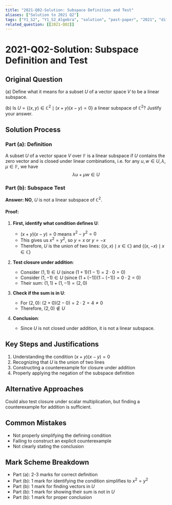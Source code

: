 ```yaml
---
title: "2021-Q02-Solution: Subspace Definition and Test"
aliases: ["Solution to 2021 Q2"]
tags: ["Y1_S2", "Y1_S2_Algebra", "solution", "past-paper", "2021", "difficulty-standard", "subspace"]
related_question: [[2021-Q02]]
---
```


# 2021-Q02-Solution: Subspace Definition and Test

## Original Question
(a) Define what it means for a subset $U$ of a vector space $V$ to be a linear subspace.

(b) Is $U=\left\{(x, y) \in \mathbb{C}^{2} \mid(x+y)(x-y)=0\right\}$ a linear subspace of $\mathbb{C}^{2}$? Justify your answer.

## Solution Process

### Part (a): Definition
A subset $U$ of a vector space $V$ over $\mathbb{F}$ is a linear subspace if $U$ contains the zero vector and is closed under linear combinations, i.e. for any $u, w \in U, \lambda, \mu \in \mathbb{F}$, we have
$$\lambda u+\mu w \in U$$

### Part (b): Subspace Test
**Answer: NO**, $U$ is not a linear subspace of $\mathbb{C}^2$.

#### Proof:
1. **First, identify what condition defines U**:
   - $(x+y)(x-y) = 0$ means $x^2 - y^2 = 0$
   - This gives us $x^2 = y^2$, so $y = x$ or $y = -x$
   - Therefore, $U$ is the union of two lines: $\{(x,x) \mid x \in \mathbb{C}\}$ and $\{(x,-x) \mid x \in \mathbb{C}\}$

2. **Test closure under addition**:
   - Consider $(1,1) \in U$ (since $(1+1)(1-1) = 2 \cdot 0 = 0$)
   - Consider $(1,-1) \in U$ (since $(1+(-1))(1-(-1)) = 0 \cdot 2 = 0$)
   - Their sum: $(1,1) + (1,-1) = (2,0)$
   
3. **Check if the sum is in U**:
   - For $(2,0)$: $(2+0)(2-0) = 2 \cdot 2 = 4 \neq 0$
   - Therefore, $(2,0) \notin U$

4. **Conclusion**:
   - Since $U$ is not closed under addition, it is not a linear subspace.

## Key Steps and Justifications
1. Understanding the condition $(x+y)(x-y) = 0$
2. Recognizing that $U$ is the union of two lines
3. Constructing a counterexample for closure under addition
4. Properly applying the negation of the subspace definition

## Alternative Approaches
Could also test closure under scalar multiplication, but finding a counterexample for addition is sufficient.

## Common Mistakes
- Not properly simplifying the defining condition
- Failing to construct an explicit counterexample
- Not clearly stating the conclusion

## Mark Scheme Breakdown
- Part (a): 2-3 marks for correct definition
- Part (b): 1 mark for identifying the condition simplifies to $x^2 = y^2$
- Part (b): 1 mark for finding vectors in $U$
- Part (b): 1 mark for showing their sum is not in $U$
- Part (b): 1 mark for proper conclusion

